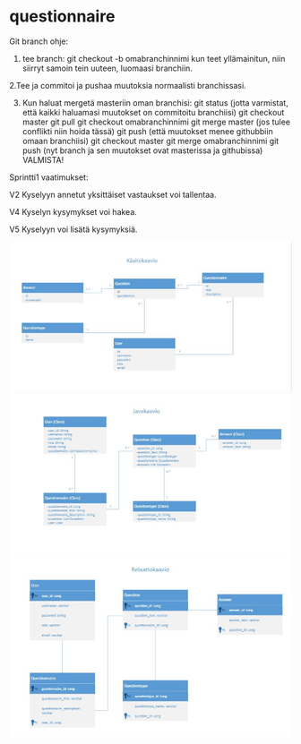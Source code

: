 # questionnaire

Git branch ohje:

1. tee branch:
git checkout -b omabranchinnimi
kun teet yllämainitun, niin siirryt samoin tein uuteen, luomaasi branchiin.

2.Tee ja commitoi ja pushaa muutoksia normaalisti branchissasi.

3. Kun haluat mergetä masteriin oman branchisi:
git status (jotta varmistat, että kaikki haluamasi muutokset on commitoitu branchiisi)
git checkout master
git pull
git checkout omabranchinnimi
git merge master
(jos tulee conflikti niin hoida tässä)
git push (että muutokset menee githubbiin omaan branchiisi)
git checkout master
git merge omabranchinnimi
git push (nyt branch ja sen muutokset ovat masterissa ja githubissa)
VALMISTA!



Sprintti1 vaatimukset: 

V2 Kyselyyn annetut yksittäiset vastaukset voi tallentaa. 

V4 Kyselyn kysymykset voi hakea. 

V5 Kyselyyn voi lisätä kysymyksiä. 

![](images/1.JPG)
![](images/2.JPG)
![](images/3.JPG)

